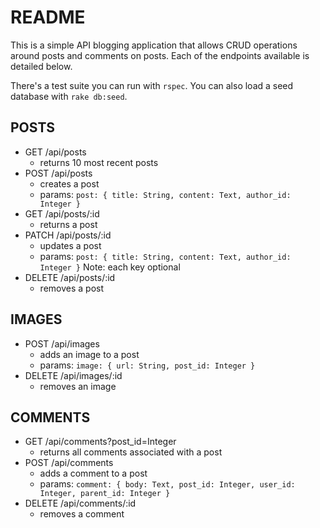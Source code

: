 # README
This is a simple API blogging application that allows CRUD operations around posts and comments on posts. Each of the endpoints available is detailed below.

There's a test suite you can run with ```rspec```. You can also load a seed database with ```rake db:seed```.

## POSTS
- GET /api/posts
  - returns 10 most recent posts
- POST /api/posts
  - creates a post
  - params: ```post: { title: String, content: Text, author_id: Integer }```
- GET /api/posts/:id
  - returns a post
- PATCH /api/posts/:id
  - updates a post
  - params: ```post: { title: String, content: Text, author_id: Integer }``` Note: each key optional
- DELETE /api/posts/:id
  - removes a post

## IMAGES
- POST /api/images
  - adds an image to a post
  - params: ```image: { url: String, post_id: Integer }```
- DELETE /api/images/:id
  - removes an image

## COMMENTS
- GET /api/comments?post_id=Integer
  - returns all comments associated with a post
- POST /api/comments
  - adds a comment to a post
  - params: ```comment: { body: Text, post_id: Integer, user_id: Integer, parent_id: Integer }```
- DELETE /api/comments/:id
  - removes a comment
